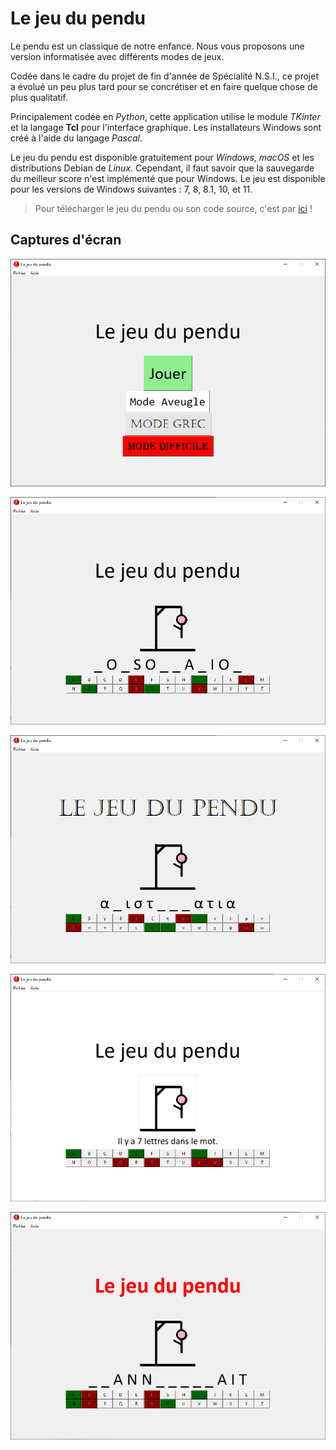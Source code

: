 # Le jeu du pendu

Le pendu est un classique de notre enfance. Nous vous proposons une version informatisée avec différents modes de jeux.

Codée dans le cadre du projet de fin d'année de Spécialité N.S.I., ce projet a évolué un peu plus tard pour se concrétiser et en faire quelque chose de plus qualitatif.

Principalement codée en *Python*, cette application utilise le module *TKinter* et la langage **Tcl** pour l'interface graphique. Les installateurs Windows sont créé à l'aide du langage *Pascal*.

Le jeu du pendu est disponible gratuitement pour *Windows*, *macOS* et les distributions Debian de *Linux*. Cependant, il faut savoir que la sauvegarde du meilleur score n'est implémenté que pour Windows. Le jeu est disponible pour les versions de Windows suivantes : 7, 8, 8.1, 10, et 11.

> Pour télécharger le jeu du pendu ou son code source, c'est par [ici](https://github.com/Androl404/pendu_tk/releases) !

## Captures d'écran

![Accueil](https://raw.githubusercontent.com/Androl404/pendu_tk/master/screenshot/home.png)

![Mode Normal](https://raw.githubusercontent.com/Androl404/pendu_tk/master/screenshot/normal.png)

![Mode Grec](https://raw.githubusercontent.com/Androl404/pendu_tk/master/screenshot/grec.png)

![Mode Aveugle](https://raw.githubusercontent.com/Androl404/pendu_tk/master/screenshot/aveugle.png)

![Mode Difficile](https://raw.githubusercontent.com/Androl404/pendu_tk/master/screenshot/diff.png)
